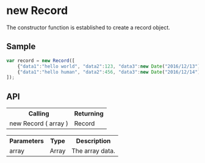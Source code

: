 <H1>new Record</H1>

The constructor function is established to create a record object.

<h2>Sample</h2>

```javascript
var record = new Record([
	{"data1":"hello world", "data2":123, "data3":new Date("2016/12/13") },
	{"data1":"hello human", "data2":456, "data3":new Date("2016/12/14") }
]);
```

<h2>API</h2>

<table>
<tr><th>Calling</th><th>Returning</th></tr>
<tr><td>new Record ( array )</td><td>Record</td></tr>
</table>


<table>
<tr><th>Parameters</th><th>Type</th><th>Description</th></tr>
<tr><td>array</td><td>Array</td><td>The array data.</td></tr>
</table>

